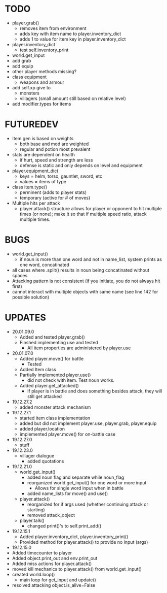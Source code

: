 # **TODO**

<!-- - when player.is_inbattle() -> player.inspect(), player.attack(), player.move() do not require a noun
	-player.inspect(self) only provides details about self and battle_opponent
	-player.move(self) only attempts to run (based on ratio of speed)
	- player.attack(self) means that the player attacked first (thus should try to hit first)
- Change order of player/battle_opponent attack depending on who initiates battle (in player.attack())
	- check if args in player.attack exists or not
	- if exists, player attacks first; if not, battle_opponent attacks first -->
<!-- - player.inspect()
	- for env and for objects -->
<!-- * player.move(args)
  * args if not in battle -->
<!-- * class Items
  * base and modifiers -->
<!-- * world.thing_gen()
  * add items for generation -->
* player.grab()
  * removes item from environment
  * adds key with item name to
 player.inventory_dict
  * adds 1 to value for item key in player.inventory_dict
* player.inventory_dict
  * test self.inventory_print
*  world.get_input
  *  add grab
  *  add equip
  *  other player methods missing?
* class equipment
  * weapons and armour
* add self.xp give to
  *  monsters
  *  villagers (small amount still based on relative level)
* add modifier.types for items

# FUTUREDEV
* Item gen is based on weights
  * both base and mod are weighted
  * regular and potion most prevalent
* stats are dependent on health
  *  if hurt, speed and strength are less
  * defense is static and only depends on level and equipment
* player.equipment_dict 
  * keys = helm, torso, gauntlet, sword, etc
  *  values = items of type
* class item.type()
  * perminent (adds to player stats)
  * temporary (active for # of moves)
* Multiple hits per attack
  * player.attack() structure allows for player or opponent to hit multiple times (or none); make it so that if multiple speed ratio, attack multiple times.

# BUGS
* world.get_input()
  * if noun is more than one word and not in name_list, system prints as one word, concatinated
* all cases where .split() results in noun being concatinated without spaces
* Attacking pattern is not consistent (if you initiate, you do not always hit first)
* cannot interact with multiple objects with same name (see line 142 for possible solution)

# UPDATES
* 20.01.09.0
  * Added and tested player.grab()
  * Finshed implementing use and tested
    * All item properties are administered by player.use
* 20.01.07.0
  * Added player.move() for battle
    * Tested
  * Added Item class
  * Partially implemented player.use()
    * did not check with item. Test noun works.
  * Added player.get_attacked()
  	* If player is in battle and does something besides attack, they will still get attacked
* 19.12.27.2
  * added monster attack mechanism
* 19.12.27.1
  * started item class implementation
  * added but did not implement player.use, player.grab, player.equip
  * added player.location
  * implemented player.move() for on-battle case
* 19.12.27.0
  * stuff
* 19.12.23.0
  * villager dialogue
    * added quotations
* 19.12.21.0
  * world.get_input()
    *  added noun flag and separate while noun_flag
    * reorganized world.get_input() for one word or more input
      * Allows for single word input when in battle
    * added name_lists for move() and use()
  * player.attack()
    * reorganized for if args used (whether continuing attack or starting)
    * removed attack_object
  * player.talk()
    * changed print()'s to self.print_add()
* 19.12.15.1
  * Added player.inventory_dict, player.inventory_print()
  * Provided method for player.attack() to provide no input (args)
*  19.12.15.0
  * Added timecounter to player
  * Added object.print_out and env.print_out
  * Added miss actions for player.attack()
  * moved kill mechanics to player.attack() from world.get_input()
  * created world.loop()
     *  main loop for get_input and update()
  * resolved attacking object.is_alive=False